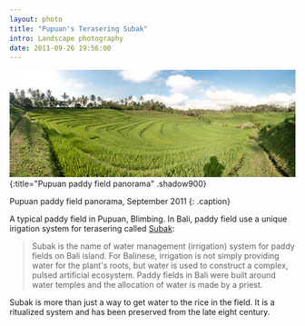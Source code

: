 ```yaml
---
layout: photo
title: "Pupuan's Terasering Subak"
intro: Landscape photography
date: 2011-09-26 19:56:00
---
```


![Pupuan Paddy Field](/images/DSC_7947-Edit.jpg)
{:title="Pupuan paddy field panorama" .shadow900}

Pupuan paddy field panorama, September 2011
{: .caption}

A typical paddy field in Pupuan, Blimbing. In Bali, paddy field 
use a unique irigation system for terasering called [Subak]:
> Subak is the name of water management (irrigation) system for paddy fields 
> on Bali island. For Balinese, irrigation is not simply providing water for 
> the plant's roots, but water is used to construct a complex, pulsed 
> artificial ecosystem. Paddy fields in Bali were built around water 
> temples and the allocation of water is made by a priest.

Subak is more than just a way to get water to the rice in the field. It is a ritualized system and has been preserved from the late eight century. 

[Subak]: http://en.wikipedia.org/wiki/Subak_(irrigation)

